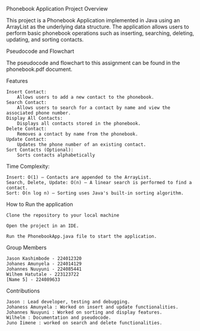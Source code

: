 Phonebook Application
Project Overview

This project is a Phonebook Application implemented in Java using an ArrayList as the underlying data structure. The application allows users to perform basic phonebook operations such as inserting, searching, deleting, updating, and sorting contacts.

Pseudocode and Flowchart

The pseudocode and flowchart to this assignment can be found in the phonebook.pdf document.

Features

    Insert Contact:
        Allows users to add a new contact to the phonebook.
    Search Contact:
        Allows users to search for a contact by name and view the associated phone number.
    Display All Contacts:
        Displays all contacts stored in the phonebook.
    Delete Contact:
        Removes a contact by name from the phonebook.
    Update Contact:
        Updates the phone number of an existing contact.
    Sort Contacts (Optional):
        Sorts contacts alphabetically

Time Complexity:

    Insert: O(1) – Contacts are appended to the ArrayList.
    Search, Delete, Update: O(n) – A linear search is performed to find a contact.
    Sort: O(n log n) – Sorting uses Java's built-in sorting algorithm.

How to Run the application 

    Clone the repository to your local machine 

    Open the project in an IDE.

    Run the PhonebookApp.java file to start the application.

Group Members

    Jason Kashimbode - 224012320
    Johanes Amunyela - 224014129
    Johannes Nuuyuni - 224085441
    Wilhem Hatutale - 223123722
    [Name 5] - 224089633   
    
Contributions

    Jason : Lead developer, testing and debugging.
    Johaness Amunyela : Worked on insert and update functionalities.
    Johannes Nuuyuni : Worked on sorting and display features.
    Wilhelm : Documentation and pseudocode.
    Juno Iimene : worked on search and delete functionalities.

       
